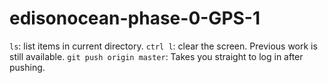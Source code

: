 edisonocean-phase-0-GPS-1
=========================

`ls`: list items in current directory.
`ctrl l`: clear the screen. Previous work is still available.
`git push origin master`: Takes you straight to log in after pushing.